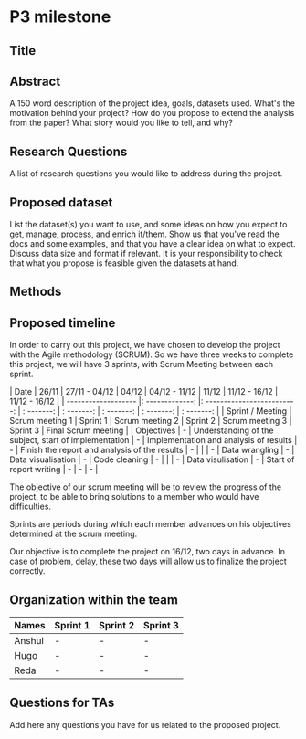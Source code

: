 # P3 milestone

## Title

## Abstract

A 150 word description of the project idea, goals, datasets used. What's the motivation behind your project? How do you propose to extend the analysis from the paper? What story would you like to tell, and why? 

## Research Questions

A list of research questions you would like to address during the project.
## Proposed dataset

List the dataset(s) you want to use, and some ideas on how you expect to get, manage, process, and enrich it/them. Show us that you've read the docs and some examples, and that you have a clear idea on what to expect. Discuss data size and format if relevant. It is your responsibility to check that what you propose is feasible given the datasets at hand.

## Methods

## Proposed timeline
In order to carry out this project, we have chosen to develop the project with the Agile methodology (SCRUM).
So we have three weeks to complete this project, we will have 3 sprints, with Scrum Meeting between each sprint.


| Date                |     26/11       |         27/11 - 04/12        | 04/12   | 04/12 - 11/12   | 11/12   | 11/12 - 16/12   | 11/12 - 16/12   |
| ------------------- |: -------------: |: -------------------------:  | : -------: | : -------: | : -------: | : -------: | : -------: |
| Sprint / Meeting    | Scrum meeting 1 |      Sprint 1 |   Scrum meeting 2 |   Sprint 2 |   Scrum meeting 3 |   Sprint 3 |   Final Scrum meeting |
| Objectives          |        -        |        Understanding of the subject, start of implementation        |      - |   Implementation and analysis of results  |   -   |   Finish the report and analysis of the results  |   -   |
|                     |        -        |        Data wrangling        |      - |   Data visualisation  |   -   |   Code cleaning   |   -   |
|                     |        -        |      Data visulisation        |      - |   Start of report writing |   -   |   -   |   -   |


The objective of our scrum meeting will be to review the progress of the project, to be able to bring solutions to a member who would have difficulties.

Sprints are periods during which each member advances on his objectives determined at the scrum meeting. 

Our objective is to complete the project on 16/12, two days in advance.
In case of problem, delay, these two days will allow us to finalize the project correctly.

## Organization within the team

| Names         | Sprint 1     | Sprint 2   | Sprint 3  |
| ------------- | ------------ | ---------- | --------- |
| Anshul        | -            | -          | -         |
| Hugo          | -            | -          | -         |
| Reda          | -            | -          | -         |




## Questions for TAs

Add here any questions you have for us related to the proposed project.

